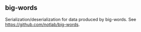 ## big-words

Serialization/deserialization for data produced by big-words. See https://github.com/notlab/big-words.
